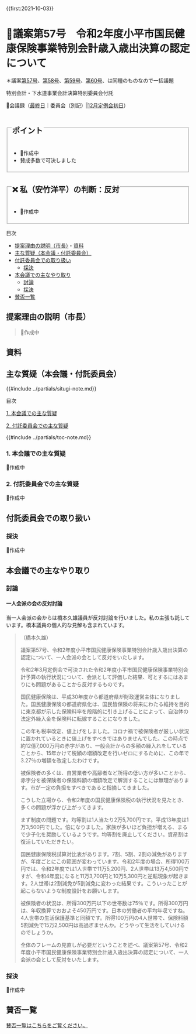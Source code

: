 {{first:2021-10-03}}

# 🚧議案第57号　令和2年度小平市国民健康保険事業特別会計歳入歳出決算の認定について

＊議案[第57号](./gian-57.md)、[第58号](./gian-58.md)、[第59号](./gian-59.md)、[第60号](./gian-60.md)、は同種のものなので一括議題

<i class="fa fa-gavel" aria-hidden="true"></i> 特別会計・下水道事業会計決算特別委員会付託

<p id="read-kaigiroku">📄会議録（<a href="https://ssp.kaigiroku.net/tenant/kodaira/SpMinuteView.html?council_id=1240&schedule_id=6&minute_id=738&is_search=true">最終日</a>｜委員会（別記）|<a href="https://ssp.kaigiroku.net/tenant/kodaira/SpMinuteView.html?council_id=1258&schedule_id=2&minute_id=98&is_search=true">12月定例会初日</a>）</p>

<fieldset class="pnt">
  <legend><h2>ポイント</h2></legend>

- 🚧作成中
- 賛成多数で可決しました

</fieldset>

<fieldset class="sanpi">
 <legend><h2>❌ 私（安竹洋平）の判断：反対</h2></legend>

- 🚧作成中

</fieldset>

<div class="toc">

目次

- [提案理由の説明（市長）](#提案理由の説明市長)・[資料](#資料)
- [主な質疑（本会議・付託委員会）](#主な質疑本会議付託委員会)
- [付託委員会での取り扱い](#付託委員会での取り扱い)
  - [採決](#採決)
- [本会議での主なやり取り](#本会議での主なやり取り)
  - [討論](#討論)
  - [採決](#採決-1)
- [賛否一覧](#賛否一覧)

</div>

## 提案理由の説明（市長）
> 🚧作成中

## 資料


<div class="ippan-situgi">

## 主な質疑（本会議・付託委員会）
{{#include ../partials/situgi-note.md}}


<div class="toc">

目次

[1. 本会議での主な質疑](#1-本会議での主な質疑)


[2. 付託委員会での主な質疑](#2-付託委員会での主な質疑)


{{#include ../partials/toc-note.md}}

</div>

### 1. 本会議での主な質疑
🚧作成中

### 2. 付託委員会での主な質疑
🚧作成中

<!-- この議案は総務委員会に付託されました。主な質疑を記します。-->
<!-- この議案は生活文教委員会に付託されました。主な質疑を記します。一人会派の会からは、伊藤央雄議員が委員として参加しました。私の質問も託しています。-->
<!-- この議案は厚生委員会に付託されました。主な質疑を記します。一人会派の会からは、橋本久雄議員が委員として参加しました。私の質問も託しています。-->
<!-- この議案は環境建設委員会に付託されました。主な質疑を記します。一人会派の会からは、私（安竹洋平議員）が委員として参加しました。-->


</div>

## 付託委員会での取り扱い
### 採決
🚧作成中

<!-- 全委員が賛成⭕️ -->
<!-- 可決すべきものと決しました。-->

## 本会議での主なやり取り
### 討論

#### 一人会派の会の反対討論

当一人会派の会からは橋本久雄議員が反対討論を行いました。私の主張も託しています。橋本議員の個人的な見解も含まれています。

>（橋本久雄）
>
>議案第57号、令和2年度小平市国民健康保険事業特別会計歳入歳出決算の認定について、一人会派の会として反対をいたします。
>
>令和2年3月定例会で可決された令和2年度小平市国民健康保険事業特別会計予算の執行状況について、会派として評価した結果、可とするにはあまりにも問題があることから反対するものです。
>
>国民健康保険は、平成30年度から都道府県が財政運営主体になりました。国民健康保険の都道府県化は、国民皆保険の将来にわたる維持を目的に東京都が示した保険料率を段階的に引き上げることによって、自治体の法定外繰入金を保険料に転嫁することになりました。
>
>この年も税率改定、値上げをしました。コロナ禍で被保険者が厳しい状況に置かれているときに値上げをすべきではありませんでした。この時点で約12億7,000万円の赤字があり、一般会計からの多額の繰入れをしていることから、15年かけて税額の増額改定を行いゼロにするために、この年で3.27％の増額を改定したわけです。
>
>被保険者の多くは、自営業者や高齢者など所得の低い方が多いことから、赤字分を被保険者の保険料額の増額改定で解消することには無理があります。市が一定の負担をすべきであると指摘してきました。
>
>こうした立場から、令和2年度の国民健康保険税の執行状況を見たとき、多くの問題が浮かび上がってきます。
>
>まず制度の問題です。均等割は1人当たり2万5,700円です。平成13年度は1万3,500円でした。倍になりました。家族が多いほど負担が増える、まるで少子化を奨励しているようです。均等割を廃止してください。資産割は復活していただきたい。
>
>国民健康保険税試算対比表があります。7割、5割、2割の減免がありますが、年度ごとにこの範囲が変わっています。令和2年度の場合、所得100万円では、令和2年度では1人世帯で11万5,200円、2人世帯は13万4,500円ですが、令和4年度になると11万3,700円と10万5,300円と逆転現象が起きます。2人世帯は2割減免が5割減免に変わった結果です。こういったことが起こらないような制度設計をお願いします。
>
>被保険者の状況は、所得300万円以下の世帯数は75％です。所得300万円は、年収換算でおおよそ450万円です。日本の労働者の平均年収ですね。4人世帯の生活保護基準と同額です。所得100万円の4人世帯で、保険料額5割減免で15万2,500円は高過ぎませんか。どうやって生活をしていけるのでしょうか。
>
>全体のフレームの見直しが必要だということを述べ、議案第57号、令和2年度小平市国民健康保険事業特別会計歳入歳出決算の認定について、一人会派の会として反対をいたします。


### 採決
🚧作成中

<!--全議員が賛成⭕️-->
<!-- 全会一致で可決しました。-->
<!-- 賛成多数で可決しました。-->

## 賛否一覧
[賛否一覧はこちらをご覧ください。](./index.md#賛否)


